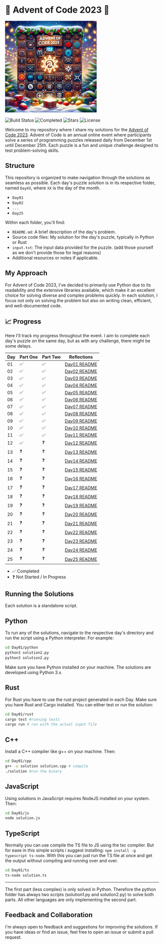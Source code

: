 # 🎄 Advent of Code 2023 🎄

<div><img src="title_image.png" style="margin: 0 auto;" height="300" width="300" ></div>

![Build Status](https://github.com/wieerwill/advent_of_code_2023/actions/workflows/lint.yml/badge.svg)
![Completed](https://img.shields.io/badge/days%20completed-11-red)
![Stars](https://img.shields.io/badge/stars%20⭐-22-yellow)
![License](https://img.shields.io/github/license/wieerwill/advent_of_code_2023.svg)

Welcome to my repository where I share my solutions for the [Advent of Code 2023](https://adventofcode.com/2023). Advent of Code is an annual online event where participants solve a series of programming puzzles released daily from December 1st until December 25th. Each puzzle is a fun and unique challenge designed to test problem-solving skills.

## Structure
This repository is organized to make navigation through the solutions as seamless as possible. 
Each day's puzzle solution is in its respective folder, named `DayXX`, where `XX` is the day of the month.

- `Day01`
- `Day02`
- `...`
- `Day25`

Within each folder, you'll find:

- `README.md`: A brief description of the day's problem.
- Source code files: My solution for the day's puzzle, typically in Python or Rust
- `input.txt`: The input data provided for the puzzle. (add those yourself as we don't provide those for legal reasons)
- Additional resources or notes if applicable.

## My Approach
For Advent of Code 2023, I've decided to primarily use Python due to its readability and the extensive libraries available, which make it an excellent choice for solving diverse and complex problems quickly. In each solution, I focus not only on solving the problem but also on writing clean, efficient, and well-documented code.

## 📈 Progress
Here I'll track my progress throughout the event. 
I aim to complete each day's puzzle on the same day, but as with any challenge, there might be some delays.

| Day | Part One | Part Two | Reflections |
|-----|----------|----------|-------------|
| 01  | ✅       | ✅       | [Day01 README](/Day01/README.md) |
| 02  | ✅       | ✅       | [Day02 README](/Day02/README.md) |
| 03  | ✅       | ✅       | [Day03 README](/Day03/README.md) |
| 04  | ✅       | ✅       | [Day04 README](/Day04/README.md) |
| 05  | ✅       | ✅       | [Day05 README](/Day05/README.md) |
| 06  | ✅       | ✅       | [Day06 README](/Day06/README.md) |
| 07  | ✅       | ✅       | [Day07 README](/Day07/README.md) |
| 08  | ✅       | ✅       | [Day08 README](/Day08/README.md) |
| 09  | ✅       | ✅       | [Day09 README](/Day09/README.md) |
| 10  | ✅       | ✅       | [Day10 README](/Day10/README.md) |
| 11  | ✅       | ✅       | [Day11 README](/Day11/README.md) |
| 12  | ✅       | ❓       | [Day12 README](/Day12/README.md) |
| 13  | ❓       | ❓       | [Day13 README](/Day13/README.md) |
| 14  | ❓       | ❓       | [Day14 README](/Day14/README.md) |
| 15  | ❓       | ❓       | [Day15 README](/Day15/README.md) |
| 16  | ❓       | ❓       | [Day16 README](/Day16/README.md) |
| 17  | ❓       | ❓       | [Day17 README](/Day17/README.md) |
| 18  | ❓       | ❓       | [Day18 README](/Day18/README.md) |
| 19  | ❓       | ❓       | [Day19 README](/Day19/README.md) |
| 20  | ❓       | ❓       | [Day20 README](/Day20/README.md) |
| 21  | ❓       | ❓       | [Day21 README](/Day21/README.md) |
| 22  | ❓       | ❓       | [Day22 README](/Day22/README.md) |
| 23  | ❓       | ❓       | [Day23 README](/Day23/README.md) |
| 24  | ❓       | ❓       | [Day24 README](/Day24/README.md) |
| 25  | ❓       | ❓       | [Day25 README](/Day25/README.md) |

- ✅ Completed
- ❓ Not Started / In Progress

## Running the Solutions
Each solution is a standalone script. 

## Python
To run any of the solutions, navigate to the respective day's directory and run the script using a Python interpreter. 
For example:

```bash
cd Day01/python
python3 solution2.py
python3 solution2.py
```

Make sure you have Python installed on your machine. The solutions are developed using Python 3.x.

## Rust
For Rust you have to use the rust project generated in each Day. 
Make sure you have Rust and Cargo installed.
You can either test or run the solution:

```bash
cd Day01/rust
cargo test #running tests
cargo run # run with the actual input file
```

## C++
Install a C++ compiler like g++ on your machine. Then:
```bash
cd Day01/cpp
g++ -o solution solution.cpp # compile
./solution #run the binary
```

## JavaScript
Using solutions in JavaScript requires NodeJS installed on your system. Then:
```bash
cd Day01/js
node solution.js
```

## TypeScript
Normally you can use compile the TS file to JS using the tsc compiler. But for ease in this simple scripts i suggest installing: `npm install -g typescript ts-node`. With this you can just run the TS file at once and get the output without compiling and running over and over.
```bash
cd Day01/ts
ts-node solution.ts
```

---

The first part (less complex) is only solved in Python. Therefore the python folder has always two scripts (solution1.py and solution2.py) to solve both parts. All other languages are only implementing the second part.

## Feedback and Collaboration
I'm always open to feedback and suggestions for improving the solutions. 
If you have ideas or find an issue, feel free to open an issue or submit a pull request.
